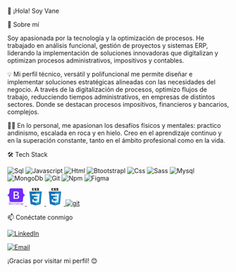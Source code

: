 👋 ¡Hola! Soy Vane

🚀 Sobre mí

Soy apasionada por la tecnología y la optimización de procesos. He trabajado en análisis funcional, gestión de proyectos y sistemas ERP, liderando la implementación de soluciones innovadoras que digitalizan y optimizan procesos administrativos, impositivos y contables.

💡 Mi perfil técnico, versátil y polifuncional me permite diseñar e implementar soluciones estratégicas alineadas con las necesidades del negocio. A través de la digitalización de procesos, optimizo flujos de trabajo, reducciendo tiempos administrativos,  en empresas de distintos sectores. Donde se destacan procesos impositivos, financieros y  bancarios, complejos. 

🧗‍♀️ En lo personal, me apasionan los desafíos físicos y mentales: practico andinismo, escalada en roca y en hielo. Creo en el aprendizaje continuo y en la superación constante, tanto en el ámbito profesional como en la vida.

🛠️ Tech Stack


![Sql](http://img.shields.io/badge/-Sql-00758f?style=flat-square&logo=Mysql&logoColor=white)
![Javascript](http://img.shields.io/badge/-Javascript-fcd400?style=flat-square&logo=javascript&logoColor=black)
![Html](http://img.shields.io/badge/-Html-e24c27?style=flat-square&logo=html5&logoColor=white)
![Btootstrapl](https://img.shields.io/badge/bootstrap%20-%23563D7C.svg?&style=for-the-badge&logo=bootstrap&logoColor=white)
![Css](http://img.shields.io/badge/-Css-2a65f1?style=flat-square&logo=css3&logoColor=white)
![Sass](http://img.shields.io/badge/-Sass-cc6699?style=flat-square&logo=sass&logoColor=white)
![Mysql](http://img.shields.io/badge/-Mysql-white?style=flat-square&logo=mysql)
![MongoDb](https://img.shields.io/badge/MongoDB-%234ea94b.svg?&style=for-the-badge&logo=mongodb&logoColor=white)
![Git](https://img.shields.io/badge/git%20-%23F05033.svg?&style=for-the-badge&logo=git&logoColor=white)
![Npm](http://img.shields.io/badge/-Npm-white?style=flat-square&logo=npm&logoColor=white)
![Figma](https://img.shields.io/badge/figma%20-%23F24E1E.svg?&style=for-the-badge&logo=figma&logoColor=white)


<a href="https://getbootstrap.com" target="_blank" rel="noreferrer"> <img src="https://raw.githubusercontent.com/devicons/devicon/master/icons/bootstrap/bootstrap-plain-wordmark.svg" alt="bootstrap" width="40" height="40"/> <a href="https://www.w3schools.com/css/" target="_blank" rel="noreferrer"> <img src="https://raw.githubusercontent.com/devicons/devicon/master/icons/css3/css3-original-wordmark.svg" alt="css3" width="40" height="40"/> </a> <a href="https://www.w3schools.com/css/" target="_blank" rel="noreferrer"> <img src="https://raw.githubusercontent.com/devicons/devicon/master/icons/css3/css3-original-wordmark.svg" alt="css3" width="40" height="40"/> </a> <a href="https://git-scm.com/" target="_blank" rel="noreferrer"> <img src="https://www.vectorlogo.zone/logos/git-scm/git-scm-icon.svg" alt="git" width="40" height="40"/> </a>


📫 Conéctate conmigo

<a href="https://www.linkedin.com/in/vanesa-c-passaglia-analistafuncional"><img alt="LinkedIn" src="https://img.shields.io/badge/LinkedIn-blue?style=flat-square&logo=linkedin"></a>

<a href="mailto:vcp2403@gmail.com"><img alt="Email" src="https://img.shields.io/badge/Email-vcp2403@gmail.com-blue?style=flat-square&logo=gmail"></a>



¡Gracias por visitar mi perfil! 😊
